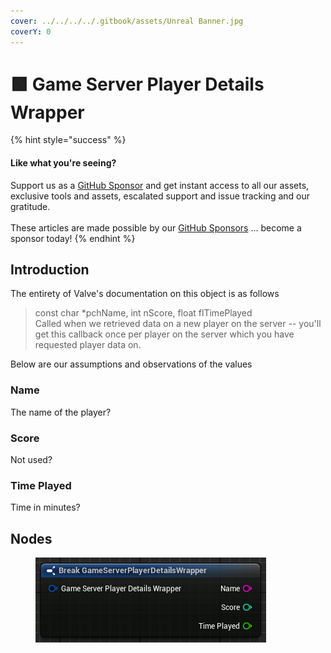 ```yaml
---
cover: ../../../../.gitbook/assets/Unreal Banner.jpg
coverY: 0
---
```


# 🟩 Game Server Player Details Wrapper

{% hint style="success" %}
#### Like what you're seeing?

Support us as a [GitHub Sponsor](../../../../where-to-buy/become-a-sponsor.md) and get instant access to all our assets, exclusive tools and assets, escalated support and issue tracking and our gratitude.\
\
These articles are made possible by our [GitHub Sponsors](../../../../where-to-buy/become-a-sponsor.md) ... become a sponsor today!
{% endhint %}

## Introduction

The entirety of Valve's documentation on this object is as follows

> const char \*pchName, int nScore, float flTimePlayed\
> Called when we retrieved data on a new player on the server -- you'll get this callback once per player on the server which you have requested player data on.

Below are our assumptions and observations of the values

### Name

The name of the player?

### Score

Not used?

### Time Played

Time in minutes?

## Nodes

<figure><img src="../../../../.gitbook/assets/image (252).png" alt=""><figcaption></figcaption></figure>
